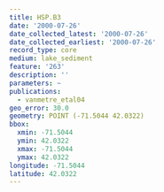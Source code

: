 ```yaml
---
title: HSP.B3
date: '2000-07-26'
date_collected_latest: '2000-07-26'
date_collected_earliest: '2000-07-26'
record_type: core
medium: lake_sediment
feature: '263'
description: ''
parameters: ~
publications:
  - vanmetre_etal04
geo_error: 30.0
geometry: POINT (-71.5044 42.0322)
bbox:
  xmin: -71.5044
  ymin: 42.0322
  xmax: -71.5044
  ymax: 42.0322
longitude: -71.5044
latitude: 42.0322
---
```

